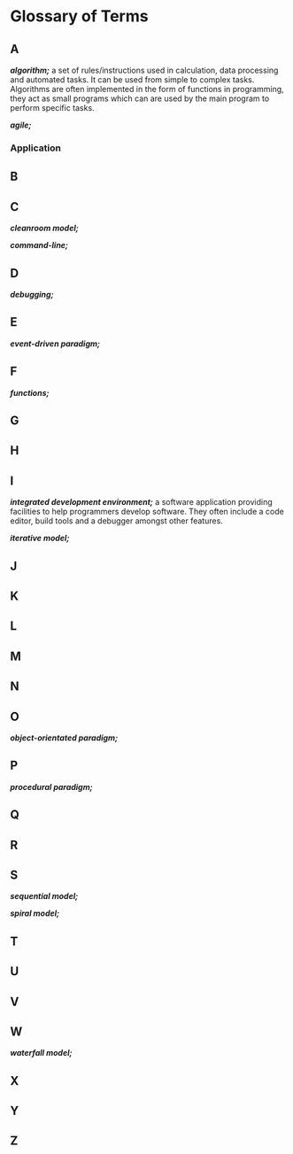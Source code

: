 # Glossary of Terms
## A
***algorithm;*** a set of rules/instructions used in calculation, data processing and automated tasks. It can be used from simple to complex tasks. Algorithms are often implemented in the form of functions in programming, they act as small programs which can are used by the main program to perform specific tasks.   

***agile;***
### Application
## B
## C
***cleanroom model;***   

***command-line;***
## D
***debugging;***
## E
***event-driven paradigm;***
## F
***functions;***   
## G
## H
## I
***integrated development environment;*** a software application providing facilities to help programmers develop software. They often include a code editor, build tools and a debugger amongst other features.   

***iterative model;***
## J
## K
## L
## M 
## N
## O
***object-orientated paradigm;***
## P
***procedural paradigm;***
## Q
## R
## S
***sequential model;***   

***spiral model;***
## T
## U 
## V
## W
***waterfall model;***
## X
## Y
## Z




